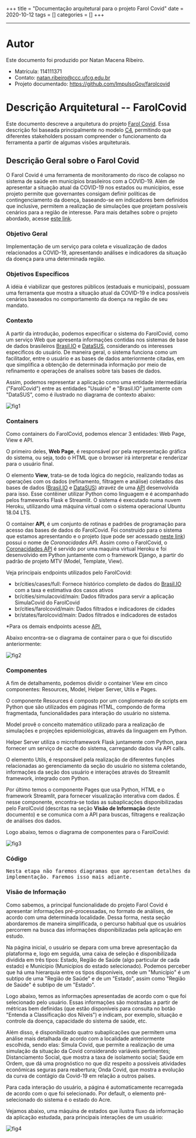 +++
title = "Documentação arquitetural para o projeto Farol Covid"
date = 2020-10-12
tags = []
categories = []
+++

***

# Autor

Este documento foi produzido por Natan Macena Ribeiro.

- Matrícula: 114111371
- Contato: natan.ribeiro@ccc.ufcg.edu.br
- Projeto documentado: https://github.com/ImpulsoGov/farolcovid

# Descrição Arquitetural -- FarolCovid

Este documento descreve a arquitetura do projeto [Farol Covid](https://github.com/ImpulsoGov/farolcovid). Essa descrição foi baseada principalmente no modelo [C4](https://c4model.com/), permitindo que diferentes stakeholders possam compreender o funcionamento da ferramenta a partir de algumas visões arquiteturais.

## Descrição Geral sobre o Farol Covid

O Farol Covid é uma ferramenta de monitoramento do risco de colapso no sistema de saúde em municípios brasileiros com a COVID-19. Além de apresentar a situação atual da COVID-19 nos estados ou municípios, esse projeto permite que governantes consigam definir políticas de contingenciamento da doença, baseando-se em indicadores bem definidos que inclusive, permitem a realização de simulações que projetam possíveis cenários para a região de interesse. Para mais detalhes sobre o projeto abordado, acesse [este link](https://farolcovid.coronacidades.org/).

### Objetivo Geral

Implementação de um serviço para coleta e visualização de dados relacionados a COVID-19, apresentando análises e indicadores da situação da doença para uma determinada região.

### Objetivos Específicos

A idéia é viabilizar que gestores públicos (estaduais e municipais), possuam uma ferramenta que mostra a situação atual da COVID-19 e indica possíveis cenários baseados no comportamento da doença na região de seu mandato.

### Contexto

A partir da introdução, podemos expecificar o sistema do FarolCovid, como um serviço Web que apresenta informações contidas nos sistemas de base de dados brasileiros [Brasil.IO](https://brasil.io/home/) e [DataSUS](https://datasus.saude.gov.br/), considerando os interesses especificos do usuário. De maneira geral, o sistema funciona como um facilitador, entre o usuário e as bases de dados anteriormente citadas, em que simplifica a obtenção de determinada informação por meio de refinamento e operações de analises sobre tais bases de dados. 

Assim, podemos representar a aplicação como uma entidade intermediária ("FarolCovid") entre as entidades "Usuário" e "Brasil.IO" juntamente com "DataSUS", como é ilustrado no diagrama de contexto abaixo:

![fig1](01_diagrama_de_contexto.png)

### Containers

Como containers do FarolCovid, podemos elencar 3 entidades: Web Page, View e API.

O primeiro deles, **Web Page**, é responsável por pela representação gráfica do sistema, ou seja, todo o HTML que o browser irá interpretar e renderizar para o usuário final.

O elemento **View**, trata-se de toda lógica do negócio, realizando todas as operações com os dados (refinamento, filtragem e análise) coletados das bases de dados ([Brasil.IO](https://brasil.io/home/) e [DataSUS](https://datasus.saude.gov.br/)) atravéz de uma [API](http://datasource.coronacidades.org/br/) desenvolvida para isso. Esse contêiner utilizar Python como linguagem e é acompanhado pelos frameworks Flask e Streamlit. O sistema é executado numa nuvem Heroku, utilizando uma máquina virtual com o sistema operacional Ubuntu 18.04 LTS.

O container **API**, é um conjunto de rotinas e padrões de programação para acesso das bases de dados do FarolCovid. Foi construido para o sistema que estamos apresentando e o projeto (que pode ser acessado [neste link](https://github.com/ImpulsoGov/coronacidades-datasource)) possui o nome de *Coronacidades API*. Assim como o FarolCovid, o [Coronacidades API](https://github.com/ImpulsoGov/coronacidades-datasource) é servido por uma maquina virtual Heroku e foi desenvolvido em Python juntamente com o framework Django, a partir do padrão de projeto MTV (Model, Template, View).

Veja principais endpoints utilizados pelo FarolCovid:

- br/cities/cases/full: Fornece histórico completo de dados do [Brasil.IO](https://brasil.io/home/) com a taxa e estimativa dos casos ativos
- br/cities/simulacovid/main: Dados filtrados para servir a aplicação SimulaCovid do FarolCovid
- br/cities/farolcovid/main: Dados filtrados e indicadores de cidades
- br/states/farolcovid/main: Dados filtrados e indicadores de estados

*Para os demais endpoints acesse [API.](http://datasource.coronacidades.org/br/)

Abaixo encontra-se o diagrama de container para o que foi discutido anteriormente:

![fig2](02_diagrama_de_containers.png)

### Componentes

A fim de detalhamento, podemos dividir o container View em cinco componentes: Resources, Model, Helper Server, Utils e Pages.

O componente Resources é composto por um conglomerado de scripts em Python que são utilizados em páginas HTML, compondo de forma fragmentada, funcionalidades para interação do usuário no sistema.

Model provê o conceito matemático utilizado para a realização de simulações e projeções epidemiológicas, através da linguagem em Python.

Helper Server utiliza o microframework Flask juntamente com Python, para fornecer um serviço de cache do sistema, carregando dados via API calls.

O elemento Utils, é responsável pela realização de diferentes funções relacionadas ao gerenciamento da seção do usuário no sistema coletando, informações da seção dos usuário e interações através do Streamlit framework, integrado com Python.

Por último temos o componente Pages que usa Python, HTML e o framework Streamlit, para fornecer visualização interativa com dados. É nesse componente, encontra-se todas as subaplicações disponibilizadas pelo FarolCovid (descritas na seção **Visão de Informação** deste documento) e se comunica com a API para buscas, filtragens e realização de análises dos dados.

Logo abaixo, temos o diagrama de componentes para o FarolCovid:

![fig3](03_diagrama_de_componentes.png)

### Código

<pre>
Nesta etapa não faremos diagramas que apresentam detalhes da
implementação. Faremos isso mais adiante.
</pre>

### Visão de Informação

Como sabemos, a principal funcionalidade do projeto Farol Covid é apresentar informações pré-processadas, no formato de análises, de acordo com uma determinada localidade. Dessa forma, nesta seção abordaremos de maneira simplificada, o percurso habitual que os usuários percorrem na busca das informações disponibilizadas pela aplicação em estudo.

Na página inicial, o usuário se depara com uma breve apresentação da plataforma e, logo em seguida, uma caixa de seleção é disponibilizada dividida em três tipos: Estado, Região de Saúde (algo particular de cada estado) e Município (Municípios do estado selecionado). Podemos perceber que há uma hierarquia entre os tipos disponíveis, onde um "Município" é um subtipo de uma "Região de Saúde" e de um "Estado", assim como "Região de Saúde" é subtipo de um "Estado".

Logo abaixo, temos as informações apresentadas de acordo com o que foi selecionado pelo usuário. Essas informações são mostradas a partir de métricas bem definidas (que  estão disponíveis para consulta no botão "Entenda a Classificação dos Níveis") e indicam, por exemplo, situação e controle da doença, capacidade do sistema de saúde, etc.

Além disso, é disponibilizado quatro subaplicações que permitem uma análise mais detalhada de acordo com a localidade anteriormente escolhida, sendo elas: Simula Covid, que permite a realização de uma simulação da situação da Covid considerando variáveis pertinentes; Distanciamento Social, que mostra a taxa de isolamento social; Saúde em Ordem, que dá uma prognóstico no que diz respeito a possíveis atividades econômicas seguras para reabertura; Onda Covid, que mostra a evolução da curva de contágio da Covid-19 em relação a outros países.

Para cada interação do usuário, a página é automaticamente recarregada de acordo com o que foi selecionado. Por default, o elemento pré-selecionado do sistema é o estado do Acre.

Vejamos abaixo, uma máquina de estados que ilustra fluxo da informação da aplicação estudada, para principais interações de um usuário:

![fig4](04_fluxo_informacao.png)
